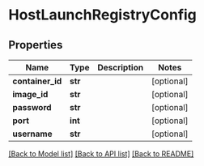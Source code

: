 # HostLaunchRegistryConfig

## Properties
Name | Type | Description | Notes
------------ | ------------- | ------------- | -------------
**container_id** | **str** |  | [optional] 
**image_id** | **str** |  | [optional] 
**password** | **str** |  | [optional] 
**port** | **int** |  | [optional] 
**username** | **str** |  | [optional] 

[[Back to Model list]](../README.md#documentation-for-models) [[Back to API list]](../README.md#documentation-for-api-endpoints) [[Back to README]](../README.md)


